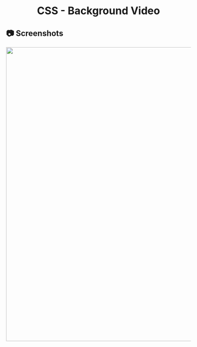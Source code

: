 <h1 align="center">
   CSS - Background Video
</h1>

<h2>
📷 Screenshots
</h2>

<p align="center">
  <img src="https://github.com/ozkannbuyuk/css-exercises/assets/111967202/23ff31dd-e17b-4836-9272-162109bc4f7c" width="800" />
</p>
